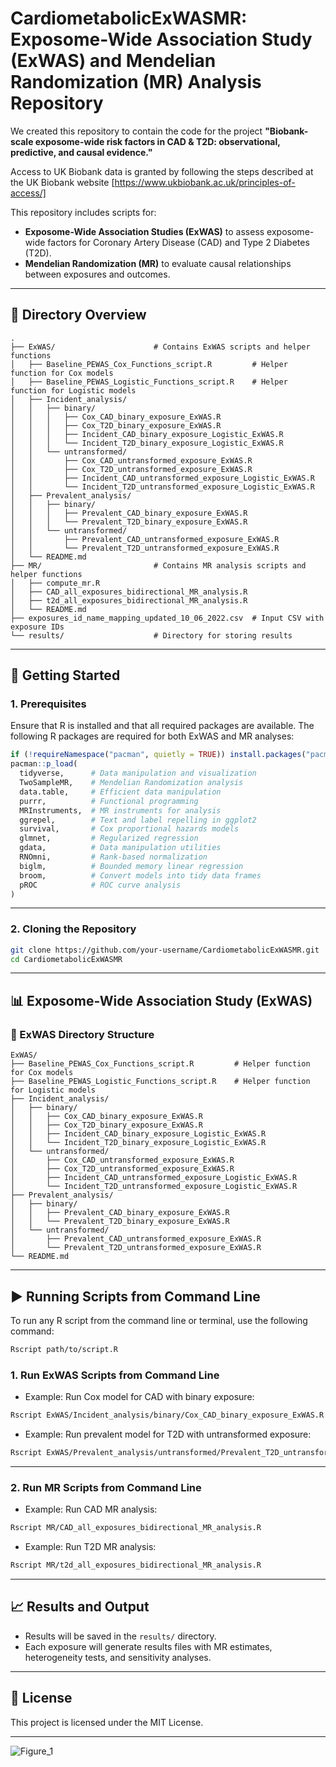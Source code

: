 # CardiometabolicExWASMR: Exposome-Wide Association Study (ExWAS) and Mendelian Randomization (MR) Analysis Repository

We created this repository to contain the code for the project **"Biobank-scale exposome-wide risk factors in CAD & T2D: observational, predictive, and causal evidence."**


Access to UK Biobank data is granted by following the steps described at the UK Biobank website [https://www.ukbiobank.ac.uk/principles-of-access/]

This repository includes scripts for:

- **Exposome-Wide Association Studies (ExWAS)** to assess exposome-wide factors for Coronary Artery Disease (CAD) and Type 2 Diabetes (T2D).
- **Mendelian Randomization (MR)** to evaluate causal relationships between exposures and outcomes.


---

## 📂 Directory Overview
```
.
├── ExWAS/                      # Contains ExWAS scripts and helper functions
│   ├── Baseline_PEWAS_Cox_Functions_script.R         # Helper function for Cox models
│   ├── Baseline_PEWAS_Logistic_Functions_script.R    # Helper function for Logistic models
│   ├── Incident_analysis/
│   │   ├── binary/
│   │   │   ├── Cox_CAD_binary_exposure_ExWAS.R
│   │   │   ├── Cox_T2D_binary_exposure_ExWAS.R
│   │   │   ├── Incident_CAD_binary_exposure_Logistic_ExWAS.R
│   │   │   └── Incident_T2D_binary_exposure_Logistic_ExWAS.R
│   │   └── untransformed/
│   │       ├── Cox_CAD_untransformed_exposure_ExWAS.R
│   │       ├── Cox_T2D_untransformed_exposure_ExWAS.R
│   │       ├── Incident_CAD_untransformed_exposure_Logistic_ExWAS.R
│   │       └── Incident_T2D_untransformed_exposure_Logistic_ExWAS.R
│   ├── Prevalent_analysis/
│   │   ├── binary/
│   │   │   ├── Prevalent_CAD_binary_exposure_ExWAS.R
│   │   │   └── Prevalent_T2D_binary_exposure_ExWAS.R
│   │   └── untransformed/
│   │       ├── Prevalent_CAD_untransformed_exposure_ExWAS.R
│   │       └── Prevalent_T2D_untransformed_exposure_ExWAS.R
│   └── README.md
├── MR/                         # Contains MR analysis scripts and helper functions
│   ├── compute_mr.R
│   ├── CAD_all_exposures_bidirectional_MR_analysis.R
│   ├── t2d_all_exposures_bidirectional_MR_analysis.R
│   └── README.md
├── exposures_id_name_mapping_updated_10_06_2022.csv  # Input CSV with exposure IDs
└── results/                    # Directory for storing results
```

---

## 🚀 Getting Started

### 1. **Prerequisites**
Ensure that R is installed and that all required packages are available. The following R packages are required for both ExWAS and MR analyses:

```r
if (!requireNamespace("pacman", quietly = TRUE)) install.packages("pacman")
pacman::p_load(
  tidyverse,      # Data manipulation and visualization
  TwoSampleMR,    # Mendelian Randomization analysis
  data.table,     # Efficient data manipulation
  purrr,          # Functional programming
  MRInstruments,  # MR instruments for analysis
  ggrepel,        # Text and label repelling in ggplot2
  survival,       # Cox proportional hazards models
  glmnet,         # Regularized regression
  gdata,          # Data manipulation utilities
  RNOmni,         # Rank-based normalization
  biglm,          # Bounded memory linear regression
  broom,          # Convert models into tidy data frames
  pROC            # ROC curve analysis
)
```

---

### 2. **Cloning the Repository**
```bash
git clone https://github.com/your-username/CardiometabolicExWASMR.git
cd CardiometabolicExWASMR
```

---

## 📊 Exposome-Wide Association Study (ExWAS)

### 📂 ExWAS Directory Structure
```
ExWAS/
├── Baseline_PEWAS_Cox_Functions_script.R         # Helper function for Cox models
├── Baseline_PEWAS_Logistic_Functions_script.R    # Helper function for Logistic models
├── Incident_analysis/
│   ├── binary/
│   │   ├── Cox_CAD_binary_exposure_ExWAS.R
│   │   ├── Cox_T2D_binary_exposure_ExWAS.R
│   │   ├── Incident_CAD_binary_exposure_Logistic_ExWAS.R
│   │   └── Incident_T2D_binary_exposure_Logistic_ExWAS.R
│   └── untransformed/
│       ├── Cox_CAD_untransformed_exposure_ExWAS.R
│       ├── Cox_T2D_untransformed_exposure_ExWAS.R
│       ├── Incident_CAD_untransformed_exposure_Logistic_ExWAS.R
│       └── Incident_T2D_untransformed_exposure_Logistic_ExWAS.R
├── Prevalent_analysis/
│   ├── binary/
│   │   ├── Prevalent_CAD_binary_exposure_ExWAS.R
│   │   └── Prevalent_T2D_binary_exposure_ExWAS.R
│   └── untransformed/
│       ├── Prevalent_CAD_untransformed_exposure_ExWAS.R
│       └── Prevalent_T2D_untransformed_exposure_ExWAS.R
└── README.md
```
---
## ▶️ Running Scripts from Command Line

To run any R script from the command line or terminal, use the following command:
```bash
Rscript path/to/script.R
```


### 1. **Run ExWAS Scripts from Command Line**
- Example: Run Cox model for CAD with binary exposure:
```bash
Rscript ExWAS/Incident_analysis/binary/Cox_CAD_binary_exposure_ExWAS.R
```

- Example: Run prevalent model for T2D with untransformed exposure:
```bash
Rscript ExWAS/Prevalent_analysis/untransformed/Prevalent_T2D_untransformed_exposure_ExWAS.R
```

---

### 2. **Run MR Scripts from Command Line**
- Example: Run CAD MR analysis:
```bash
Rscript MR/CAD_all_exposures_bidirectional_MR_analysis.R
```

- Example: Run T2D MR analysis:
```bash
Rscript MR/t2d_all_exposures_bidirectional_MR_analysis.R
```


---

## 📈 Results and Output
- Results will be saved in the `results/` directory.
- Each exposure will generate results files with MR estimates, heterogeneity tests, and sensitivity analyses.

---

## 📄 License
This project is licensed under the MIT License.

---



![Figure_1](https://github.com/user-attachments/assets/44e0cf60-ac61-4433-bd97-c0689ebd4dce)
